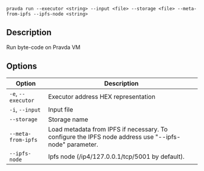 <!--
THIS FILE IS GENERATED. DO NOT EDIT MANUALLY!
-->

```pravda run --executor <string> --input <file> --storage <file> --meta-from-ipfs --ipfs-node <string>```

## Description
Run byte-code on Pravda VM
## Options

|Option|Description|
|----|----|
|`-e`, `--executor`|Executor address HEX representation
|`-i`, `--input`|Input file
|`--storage`|Storage name
|`--meta-from-ipfs`|Load metadata from IPFS if necessary. To configure the IPFS node address use "--ipfs-node" parameter.
|`--ipfs-node`|Ipfs node (/ip4/127.0.0.1/tcp/5001 by default).
